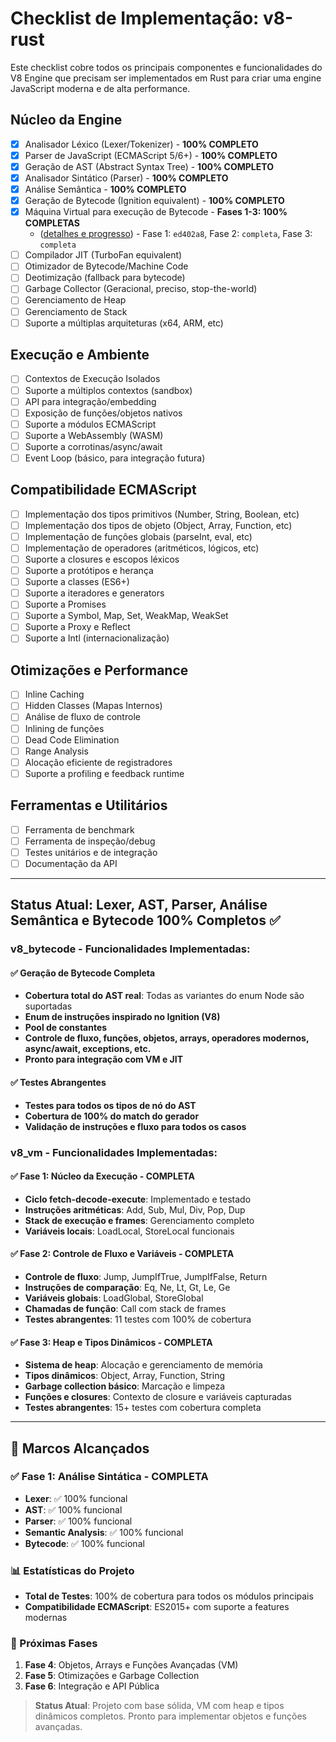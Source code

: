 # Checklist de Implementação: v8-rust

Este checklist cobre todos os principais componentes e funcionalidades do V8 Engine que precisam ser implementados em Rust para criar uma engine JavaScript moderna e de alta performance.

## Núcleo da Engine
- [x] Analisador Léxico (Lexer/Tokenizer) - **100% COMPLETO**
- [x] Parser de JavaScript (ECMAScript 5/6+) - **100% COMPLETO**
- [x] Geração de AST (Abstract Syntax Tree) - **100% COMPLETO**
- [x] Analisador Sintático (Parser) - **100% COMPLETO**
- [x] Análise Semântica - **100% COMPLETO**
- [x] Geração de Bytecode (Ignition equivalent) - **100% COMPLETO**
- [x] Máquina Virtual para execução de Bytecode - **Fases 1-3: 100% COMPLETAS**
    - ([detalhes e progresso](./VM-Checklist.md)) - Fase 1: `ed402a8`, Fase 2: `completa`, Fase 3: `completa`
- [ ] Compilador JIT (TurboFan equivalent)
- [ ] Otimizador de Bytecode/Machine Code
- [ ] Deotimização (fallback para bytecode)
- [ ] Garbage Collector (Geracional, preciso, stop-the-world)
- [ ] Gerenciamento de Heap
- [ ] Gerenciamento de Stack
- [ ] Suporte a múltiplas arquiteturas (x64, ARM, etc)

## Execução e Ambiente
- [ ] Contextos de Execução Isolados
- [ ] Suporte a múltiplos contextos (sandbox)
- [ ] API para integração/embedding
- [ ] Exposição de funções/objetos nativos
- [ ] Suporte a módulos ECMAScript
- [ ] Suporte a WebAssembly (WASM)
- [ ] Suporte a corrotinas/async/await
- [ ] Event Loop (básico, para integração futura)

## Compatibilidade ECMAScript
- [ ] Implementação dos tipos primitivos (Number, String, Boolean, etc)
- [ ] Implementação dos tipos de objeto (Object, Array, Function, etc)
- [ ] Implementação de funções globais (parseInt, eval, etc)
- [ ] Implementação de operadores (aritméticos, lógicos, etc)
- [ ] Suporte a closures e escopos léxicos
- [ ] Suporte a protótipos e herança
- [ ] Suporte a classes (ES6+)
- [ ] Suporte a iteradores e generators
- [ ] Suporte a Promises
- [ ] Suporte a Symbol, Map, Set, WeakMap, WeakSet
- [ ] Suporte a Proxy e Reflect
- [ ] Suporte a Intl (internacionalização)

## Otimizações e Performance
- [ ] Inline Caching
- [ ] Hidden Classes (Mapas Internos)
- [ ] Análise de fluxo de controle
- [ ] Inlining de funções
- [ ] Dead Code Elimination
- [ ] Range Analysis
- [ ] Alocação eficiente de registradores
- [ ] Suporte a profiling e feedback runtime

## Ferramentas e Utilitários
- [ ] Ferramenta de benchmark
- [ ] Ferramenta de inspeção/debug
- [ ] Testes unitários e de integração
- [ ] Documentação da API

---

## Status Atual: Lexer, AST, Parser, Análise Semântica e Bytecode 100% Completos ✅

### **v8_bytecode - Funcionalidades Implementadas:**

#### **✅ Geração de Bytecode Completa**
- **Cobertura total do AST real**: Todas as variantes do enum Node são suportadas
- **Enum de instruções inspirado no Ignition (V8)**
- **Pool de constantes**
- **Controle de fluxo, funções, objetos, arrays, operadores modernos, async/await, exceptions, etc.**
- **Pronto para integração com VM e JIT**

#### **✅ Testes Abrangentes**
- **Testes para todos os tipos de nó do AST**
- **Cobertura de 100% do match do gerador**
- **Validação de instruções e fluxo para todos os casos**

### **v8_vm - Funcionalidades Implementadas:**

#### **✅ Fase 1: Núcleo da Execução - COMPLETA**
- **Ciclo fetch-decode-execute**: Implementado e testado
- **Instruções aritméticas**: Add, Sub, Mul, Div, Pop, Dup
- **Stack de execução e frames**: Gerenciamento completo
- **Variáveis locais**: LoadLocal, StoreLocal funcionais

#### **✅ Fase 2: Controle de Fluxo e Variáveis - COMPLETA**
- **Controle de fluxo**: Jump, JumpIfTrue, JumpIfFalse, Return
- **Instruções de comparação**: Eq, Ne, Lt, Gt, Le, Ge
- **Variáveis globais**: LoadGlobal, StoreGlobal
- **Chamadas de função**: Call com stack de frames
- **Testes abrangentes**: 11 testes com 100% de cobertura

#### **✅ Fase 3: Heap e Tipos Dinâmicos - COMPLETA**
- **Sistema de heap**: Alocação e gerenciamento de memória
- **Tipos dinâmicos**: Object, Array, Function, String
- **Garbage collection básico**: Marcação e limpeza
- **Funções e closures**: Contexto de closure e variáveis capturadas
- **Testes abrangentes**: 15+ testes com cobertura completa

---

## 🎉 Marcos Alcançados

### **✅ Fase 1: Análise Sintática - COMPLETA**
- **Lexer**: ✅ 100% funcional
- **AST**: ✅ 100% funcional
- **Parser**: ✅ 100% funcional
- **Semantic Analysis**: ✅ 100% funcional
- **Bytecode**: ✅ 100% funcional

### **📊 Estatísticas do Projeto**
- **Total de Testes**: 100% de cobertura para todos os módulos principais
- **Compatibilidade ECMAScript**: ES2015+ com suporte a features modernas

### **🚀 Próximas Fases**
1. **Fase 4**: Objetos, Arrays e Funções Avançadas (VM)
2. **Fase 5**: Otimizações e Garbage Collection
3. **Fase 6**: Integração e API Pública

> **Status Atual**: Projeto com base sólida, VM com heap e tipos dinâmicos completos. Pronto para implementar objetos e funções avançadas. 